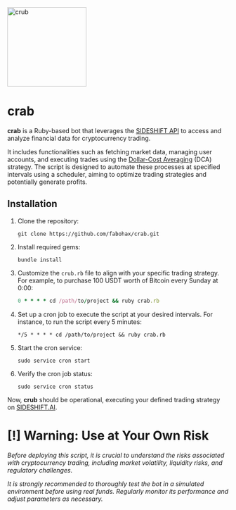 <img src="https://bafybeib2q3dv22gkf5jc5vamy653jsvqkvek4ulmqu6ynrmjzlv64zbpde.ipfs.w3s.link/crub.svg" alt="crub" height="180" style="margin:0;"/>

# crab

**crab** is a Ruby-based bot that leverages the [SIDESHIFT API](https://docs.sideshift.ai/endpoints/v2/coins) to access and analyze financial data for cryptocurrency trading.

It includes functionalities such as fetching market data, managing user accounts, and executing trades using the [Dollar-Cost Averaging](https://www.investopedia.com/terms/d/dollarcostaveraging.asp) (DCA) strategy. The script is designed to automate these processes at specified intervals using a scheduler, aiming to optimize trading strategies and potentially generate profits.

## Installation

1. Clone the repository:

   ```
   git clone https://github.com/fabohax/crab.git
   ```

2. Install required gems:

   ```
   bundle install
   ```

3. Customize the `crub.rb` file to align with your specific trading strategy. For example, to purchase 100 USDT worth of Bitcoin every Sunday at 0:00:

   ```ruby
   0 * * * * cd /path/to/project && ruby crab.rb
   ```

4. Set up a cron job to execute the script at your desired intervals. For instance, to run the script every 5 minutes:

   ```
   */5 * * * * cd /path/to/project && ruby crab.rb
   ```

5. Start the cron service:

   ```
   sudo service cron start
   ```

6. Verify the cron job status:

   ```
   sudo service cron status
   ```

Now, **crub** should be operational, executing your defined trading strategy on [SIDESHIFT.AI](https://sideshift.ai).

# **[!] Warning: Use at Your Own Risk**

*Before deploying this script, it is crucial to understand the risks associated with cryptocurrency trading, including market volatility, liquidity risks, and regulatory challenges.*

*It is strongly recommended to thoroughly test the bot in a simulated environment before using real funds. Regularly monitor its performance and adjust parameters as necessary.*
